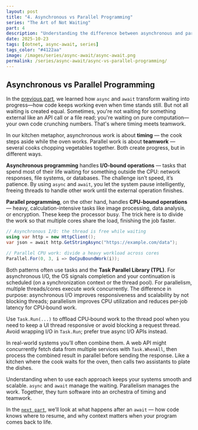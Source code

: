 ```yaml
---
layout: post
title: "4. Asynchronous vs Parallel Programming"
series: "The Art of Not Waiting"
part: 4
description: "Understanding the difference between asynchronous and parallel programming in C#—timing, teamwork, and how they complement each other."
date: 2025-10-23
tags: [dotnet, async-await, series]
tags_color: "#4122aa"
image: /images/series/async-await/async-await.png
permalink: /series/async-await/async-vs-parallel-programming/
---
```


## Asynchronous vs Parallel Programming

In the [previous part](/series/async-await/why-async-await-change-everything/), we learned how `async` and `await` transform waiting into progress—how code keeps working even when time stands still. But not all waiting is created equal. Sometimes, you're not waiting for something external like an API call or a file read; you're waiting on pure computation—your own code crunching numbers. That's where timing meets teamwork.

In our kitchen metaphor, asynchronous work is about **timing** — the cook steps aside while the oven works. Parallel work is about **teamwork** — several cooks chopping vegetables together. Both create progress, but in different ways.

**Asynchronous programming** handles **I/O-bound operations** — tasks that spend most of their life waiting for something outside the CPU: network responses, file systems, or databases. The challenge isn’t speed, it’s patience. By using `async` and `await`, you let the system pause intelligently, freeing threads to handle other work until the external operation finishes.

**Parallel programming**, on the other hand, handles **CPU-bound operations** — heavy, calculation-intensive tasks like image processing, data analysis, or encryption. These keep the processor busy. The trick here is to divide the work so that multiple cores share the load, finishing the job faster.

```csharp
// Asynchronous I/O: the thread is free while waiting
using var http = new HttpClient();
var json = await http.GetStringAsync("https://example.com/data");

// Parallel CPU work: divide a heavy workload across cores
Parallel.For(0, 3, i => DoCpuBoundWork(i));
```

Both patterns often use tasks and the **Task Parallel Library (TPL)**. For asynchronous I/O, the OS signals completion and your continuation is scheduled (on a synchronization context or the thread pool). For parallelism, multiple threads/cores execute work concurrently. The difference in purpose: asynchronous I/O improves responsiveness and scalability by not blocking threads; parallelism improves CPU utilization and reduces per‑job latency for CPU‑bound work.

Use `Task.Run(...)` to offload CPU‑bound work to the thread pool when you need to keep a UI thread responsive or avoid blocking a request thread. Avoid wrapping I/O in `Task.Run`; prefer true async I/O APIs instead.

In real-world systems you’ll often combine them. A web API might concurrently fetch data from multiple services with `Task.WhenAll`, then process the combined result in parallel before sending the response. Like a kitchen where the cook waits for the oven, then calls two assistants to plate the dishes.

Understanding when to use each approach keeps your systems smooth and scalable. `async` and `await` manage the waiting. Parallelism manages the work. Together, they turn software into an orchestra of timing and teamwork.

In the [`next part`](/series/async-await/continuation-and-context/), we’ll look at what happens after an `await` — how code knows where to resume, and why context matters when your program comes back to life.
